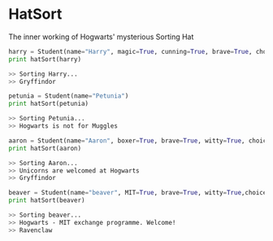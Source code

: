 # HatSort
The inner working of Hogwarts' mysterious Sorting Hat

```python
harry = Student(name="Harry", magic=True, cunning=True, brave=True, choice=GRYFFINDOR)
print hatSort(harry)
```

```bash
>> Sorting Harry...
>> Gryffindor
```

```python
petunia = Student(name="Petunia")
print hatSort(petunia)
```

```bash
>> Sorting Petunia...
>> Hogwarts is not for Muggles
```

```python
aaron = Student(name="Aaron", boxer=True, brave=True, witty=True, choice=GRYFFINDOR)
print hatSort(aaron)
```

```bash
>> Sorting Aaron...
>> Unicorns are welcomed at Hogwarts
>> Gryffindor
```

```python
beaver = Student(name="beaver", MIT=True, brave=True, witty=True,choice=RAVENCLAW)
print hatSort(beaver)
```

```bash
>> Sorting beaver...
>> Hogwarts - MIT exchange programme. Welcome!
>> Ravenclaw
```